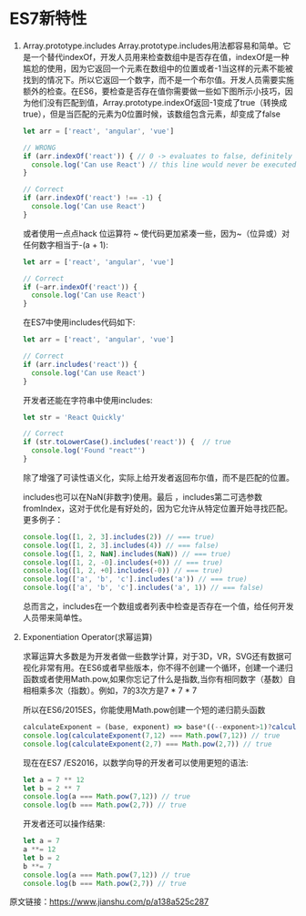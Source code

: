 # ES7新特性
1. Array.prototype.includes
    Array.prototype.includes用法都容易和简单。它是一个替代indexOf，开发人员用来检查数组中是否存在值，indexOf是一种尴尬的使用，因为它返回一个元素在数组中的位置或者-1当这样的元素不能被找到的情况下。所以它返回一个数字，而不是一个布尔值。开发人员需要实施额外的检查。在ES6，要检查是否存在值你需要做一些如下图所示小技巧，因为他们没有匹配到值，Array.prototype.indexOf返回-1变成了true（转换成true），但是当匹配的元素为0位置时候，该数组包含元素，却变成了false

    ```js
    let arr = ['react', 'angular', 'vue']

    // WRONG
    if (arr.indexOf('react')) { // 0 -> evaluates to false, definitely as we expected
      console.log('Can use React') // this line would never be executed
    }

    // Correct
    if (arr.indexOf('react') !== -1) {
      console.log('Can use React')
    }
    ```

    或者使用一点点hack 位运算符 ~ 使代码更加紧凑一些，因为~（位异或）对任何数字相当于-(a + 1):
    ```js
    let arr = ['react', 'angular', 'vue']

    // Correct
    if (~arr.indexOf('react')) {
      console.log('Can use React')
    }
    ```

    在ES7中使用includes代码如下:
    ```js
    let arr = ['react', 'angular', 'vue']

    // Correct
    if (arr.includes('react')) {
      console.log('Can use React')
    }
    ```

    开发者还能在字符串中使用includes:
    ```js
    let str = 'React Quickly'

    // Correct
    if (str.toLowerCase().includes('react')) {  // true
      console.log('Found "react"')  
    }
    ```

    除了增强了可读性语义化，实际上给开发者返回布尔值，而不是匹配的位置。

    includes也可以在NaN(非数字)使用。最后 ，includes第二可选参数fromIndex，这对于优化是有好处的，因为它允许从特定位置开始寻找匹配。更多例子：
    ```js
    console.log([1, 2, 3].includes(2)) // === true)
    console.log([1, 2, 3].includes(4)) // === false)
    console.log([1, 2, NaN].includes(NaN)) // === true)
    console.log([1, 2, -0].includes(+0)) // === true)
    console.log([1, 2, +0].includes(-0)) // === true)
    console.log(['a', 'b', 'c'].includes('a')) // === true)
    console.log(['a', 'b', 'c'].includes('a', 1)) // === false)
    ```

    总而言之，includes在一个数组或者列表中检查是否存在一个值，给任何开发人员带来简单性。

2. Exponentiation Operator(求幂运算)

    求幂运算大多数是为开发者做一些数学计算，对于3D，VR，SVG还有数据可视化非常有用。在ES6或者早些版本，你不得不创建一个循环，创建一个递归函数或者使用Math.pow,如果你忘记了什么是指数,当你有相同数字（基数）自相相乘多次（指数）。例如，7的3次方是7 * 7 * 7

    所以在ES6/2015ES，你能使用Math.pow创建一个短的递归箭头函数
    ```js
    calculateExponent = (base, exponent) => base*((--exponent>1)?calculateExponent(base, exponent):base)
    console.log(calculateExponent(7,12) === Math.pow(7,12)) // true
    console.log(calculateExponent(2,7) === Math.pow(2,7)) // true
    ```

    现在在ES7 /ES2016，以数学向导的开发者可以使用更短的语法:
    ```js
    let a = 7 ** 12
    let b = 2 ** 7
    console.log(a === Math.pow(7,12)) // true
    console.log(b === Math.pow(2,7)) // true
    ```

    开发者还可以操作结果:
    ```js
    let a = 7
    a **= 12
    let b = 2
    b **= 7
    console.log(a === Math.pow(7,12)) // true
    console.log(b === Math.pow(2,7)) // true
    ```

原文链接：https://www.jianshu.com/p/a138a525c287